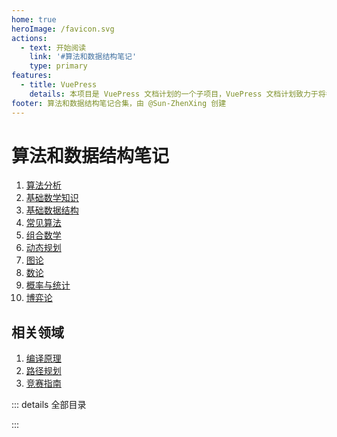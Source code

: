 ```yaml
---
home: true
heroImage: /favicon.svg
actions:
  - text: 开始阅读
    link: '#算法和数据结构笔记'
    type: primary
features:
  - title: VuePress
    details: 本项目是 VuePress 文档计划的一个子项目，VuePress 文档计划致力于将各种自由知识提炼为更加现代化的文档。
footer: 算法和数据结构笔记合集，由 @Sun-ZhenXing 创建
---
```


# 算法和数据结构笔记

1. [算法分析](./algorithm-analysis/)
2. [基础数学知识](./basic-math/)
3. [基础数据结构](./data-structures/)
4. [常见算法](./common-algorithms/)
5. [组合数学](./combinatorics/)
6. [动态规划](./dynamic-programming/)
7. [图论](./graph-theory/)
8. [数论](./number-theory/)
9. [概率与统计](./probability-and-statistics/)
10. [博弈论](./game-theory/)

## 相关领域

1. [编译原理](./compilation-principle/)
2. [路径规划](./path-planning/)
3. [竞赛指南](./contest-tutorial/)

::: details 全部目录

<AutoCatalog />

:::
